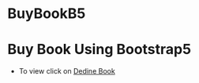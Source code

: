 # BuyBookB5
# Buy Book Using Bootstrap5

- To view click on [Dedine Book](https://chemsoudadine.github.io/BuyBookB5/)


